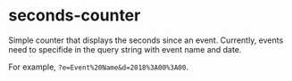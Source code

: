 # seconds-counter

Simple counter that displays the seconds since an event. Currently, events need to specifide in the query string with event name and date.

For example, `?e=Event%20Name&d=2018%3A00%3A00`.
